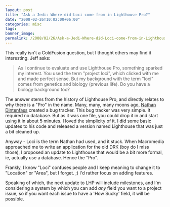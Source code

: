 ```yaml
---
layout: post
title: "Ask a Jedi: Where did Loci come from in Lighthouse Pro?"
date: "2008-02-26T10:02:00+06:00"
categories: misc 
tags: 
banner_image: 
permalink: /2008/02/26/Ask-a-Jedi-Where-did-Loci-come-from-in-Lighthouse-Pro
---
```


This really isn't a ColdFusion question, but I thought others may find it interesting. Jeff asks:

<blockquote>
<p>
As I continue to evaluate and use Lighthouse Pro, something sparked my interest. You used the term "project loci", which clicked with me and made perfect sense. But my background with the term "loci" comes from genetics and biology (previous life). Do you have a biology background too?
</p>
</blockquote>

The answer stems from the history of Lighthouse Pro, and directly relates to why there is a "Pro" in the name. Many, many, many moons ago, <a href="http://nathan.dintenfass.com/">Nathan Dintenfass</a> created a bug tracker. This bug tracker was very simple. It required no database. But as it was one file, you could drop it in and start using it in about 5 minutes. I loved the simplicity of it. I did some basic updates to his code and released a version named Lighthouse that was just a bit cleaned up. 

Anyway - Loci is the term Nathan had used, and it stuck. When Macromedia approached me to write an application for the old DRK (boy do I miss those), I proposed an update to Lighthouse that would be a bit more formal, ie, actually use a database. Hence the "Pro". 

Frankly, I know "Loci" confuses people and I keep meaning to change it to "Location" or "Area", but I forget. ;) I'd rather focus on adding features. 

Speaking of which, the next update to LHP will include milestones, and I'm considering a system by which you can add <i>any</i> field you want to a project issue, so if you want each issue to have a 'How Sucky' field, it will be possible.